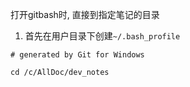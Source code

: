 
打开gitbash时, 直接到指定笔记的目录

1. 首先在用户目录下创建`~/.bash_profile`
```shell
# generated by Git for Windows

cd /c/AllDoc/dev_notes
```